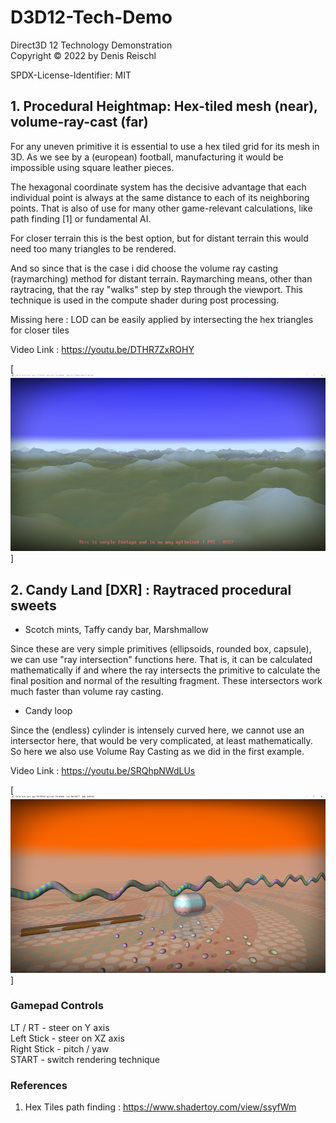 # D3D12-Tech-Demo
Direct3D 12 Technology Demonstration<br>
Copyright © 2022 by Denis Reischl<br>

SPDX-License-Identifier: MIT<br>

## 1. Procedural Heightmap: Hex-tiled mesh (near), volume-ray-cast (far)

For any uneven primitive it is essential to use a hex tiled grid for its mesh in 3D. As we see by a (european) football, manufacturing it would be impossible using square leather pieces.

The hexagonal coordinate system has the decisive advantage that each individual point is always at the same distance to each of its neighboring points. That is also of use for many other game-relevant calculations, like path finding [1] or fundamental AI.

For closer terrain this is the best option, but for distant terrain this would need too many triangles to be rendered.

And so since that is the case i did choose the volume ray casting (raymarching) method for distant terrain. Raymarching means, other than raytracing, that the ray "walks" step by step through the viewport. This technique is used in the compute shader during post processing.

Missing here : LOD can be easily applied by intersecting the hex triangles for closer tiles

Video Link : https://youtu.be/DTHR7ZxROHY <br>

[<img src="https://github.com/EisernSchild/D3D12-Tech-Demo/blob/main/media/Proc_heightmap_01.PNG">]

## 2. Candy Land [DXR] : Raytraced procedural sweets

* Scotch mints, Taffy candy bar, Marshmallow

Since these are very simple primitives (ellipsoids, rounded box, capsule), we can use "ray intersection" functions here. That is, it can be calculated mathematically if and where the ray intersects the primitive to calculate the final position and normal of the resulting fragment. These intersectors work much faster than volume ray casting.

* Candy loop

Since the (endless) cylinder is intensely curved here, we cannot use an intersector here, that would be very complicated, at least mathematically. So here we also use Volume Ray Casting as we did in the first example.

Video Link : https://youtu.be/SRQhpNWdLUs <br>

[<img src="https://github.com/EisernSchild/D3D12-Tech-Demo/blob/main/media/Candy_land_03.PNG">]

### Gamepad Controls

LT / RT - steer on Y axis<br>
Left Stick - steer on XZ axis<br>
Right Stick - pitch / yaw<br>
START - switch rendering technique<br>

### References

1. Hex Tiles path finding : https://www.shadertoy.com/view/ssyfWm <br>
